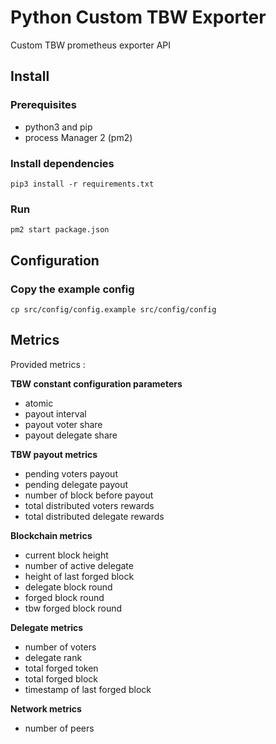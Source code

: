 # Python Custom TBW Exporter

Custom TBW prometheus exporter API

## Install
### Prerequisites
- python3 and pip
- process Manager 2 (pm2)

### Install dependencies
`pip3 install -r requirements.txt`

### Run
`pm2 start package.json`

## Configuration
### Copy the example config
`cp src/config/config.example src/config/config`

## Metrics

Provided metrics :

__**TBW constant configuration parameters**__
- atomic
- payout interval
- payout voter share
- payout delegate share

__**TBW payout metrics**__
- pending voters payout
- pending delegate payout
- number of block before payout
- total distributed voters rewards
- total distributed delegate rewards

__**Blockchain metrics**__
- current block height
- number of active delegate
- height of last forged block
- delegate block round
- forged block round
- tbw forged block round

__**Delegate metrics**__
- number of voters
- delegate rank
- total forged token
- total forged block
- timestamp of last forged block

__**Network metrics**__
- number of peers

